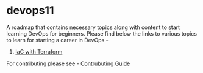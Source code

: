 # devops11

A roadmap that contains necessary topics along with content to start learning DevOps for beginners. Please find below the links to various topics to learn for starting a career in DevOps -

1. [IaC with Terraform](./terraform-notes/)


For contributing please see - [Contrubuting Guide](./CONTRIBUTING.md)






